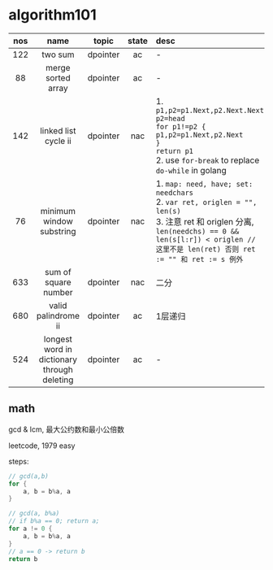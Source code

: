 # algorithm101

|nos|name|topic|state|desc|
|:-:|:-:|:-:|:-:|:-|
|122|two sum|dpointer|ac|-|
|88|merge sorted array|dpointer|ac|-|
|142|linked list cycle ii|dpointer|nac|1. `p1,p2=p1.Next,p2.Next.Next`<br/>`p2=head`<br/>`for p1!=p2 {`<br/>`p1,p2=p1.Next,p2.Next`<br/>`}`<br/>`return p1`<br/>2. use `for-break` to replace `do-while` in golang|
|76|minimum window substring|dpointer|nac|1. `map: need, have; set: needchars`<br/>2. `var ret, origlen = "", len(s)`<br/>3. 注意 ret 和 origlen 分离, `len(needchs) == 0 && len(s[l:r]) < origlen // 这里不是 len(ret) 否则 ret := "" 和 ret := s 例外`|
|633|sum of square number|dpointer|nac|二分|
|680|valid palindrome ii|dpointer|ac|1层递归|
|524|longest word in dictionary through deleting|dpointer|ac|-|

## math

gcd & lcm, 最大公约数和最小公倍数

leetcode, 1979 easy

steps:
```go
// gcd(a,b)
for {
    a, b = b%a, a
}

// gcd(a, b%a)
// if b%a == 0; return a;
for a != 0 {
    a, b = b%a, a
}
// a == 0 -> return b
return b
```

